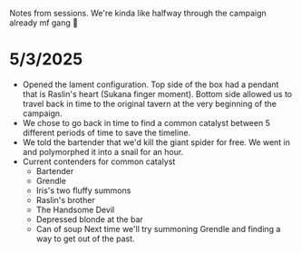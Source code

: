 Notes from sessions. We're kinda like halfway through the campaign already mf gang 🥀
# 5/3/2025
- Opened the lament configuration. Top side of the box had a pendant that is Raslin's heart (Sukana finger moment). Bottom side allowed us to travel back in time to the original tavern at the very beginning of the campaign.
- We chose to go back in time to find a common catalyst between 5 different periods of time to save the timeline.
- We told the bartender that we'd kill the giant spider for free. We went in and polymorphed it into a snail for an hour.
- Current contenders for common catalyst
	- Bartender
	- Grendle
	- Iris's two fluffy summons
	- Raslin's brother
	- The Handsome Devil
	- Depressed blonde at the bar
	- Can of soup
Next time we'll try summoning Grendle and finding a way to get out of the past.